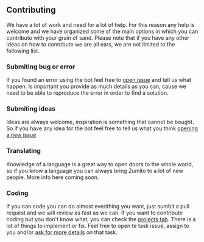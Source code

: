 ## Contributing
We have a lot of work and need for a lot of help. For this reason any help is welcome and we have organized some of the main options in which you can contribute with your grain of sand.
Please note that if you have any other ideas on how to contribute we are all ears, we are not limited to the following list.
### Submiting bug or error
If you found an error using the bot feel free to [open issue](https://github.com/fernandomema/Zumito/issues/new) and tell us what happen.
Is important you provide as much details as you can, cause we need to be able to reproduce the error in order to find a solution.
### Submiting ideas
Ideas are always welcome, inspiration is something that cannot be bought. So if you have any idea for the bot feel free to tell us what you think [opening a new issue](https://github.com/fernandomema/Zumito/issues/new)
### Translating
Knowledge of a language is a great way to open doors to the whole world, so if you know a language you can always bring Zumito to a lot of new people.
More info here coming soon.
### Coding
If you can code you can do almost everithing you want, just sumbit a pull request and we will review as fast as we can.
If you want to contribute coding but you don't know what, you can check the [projects tab](https://github.com/fernandomema/Zumito/projects). There is a lot of things to implement or fix. Feel free to open te task issue, assign to you and/or [ask for more details](https://github.com/fernandomema/Zumito/discussions/new) on that task.
